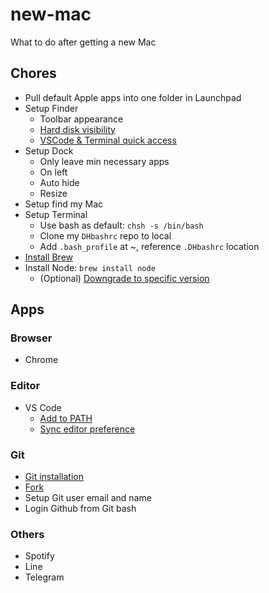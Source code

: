 # new-mac

What to do after getting a new Mac

## Chores

- Pull default Apple apps into one folder in Launchpad
- Setup Finder
  - Toolbar appearance
  - [Hard disk visibility](https://apple.stackexchange.com/questions/72821/how-do-i-make-the-hard-drive-visible-in-the-finder)
  - [VSCode & Terminal quick access](https://stackoverflow.com/questions/64040393/open-a-folder-in-vscode-through-finder-in-macos)
- Setup Dock
  - Only leave min necessary apps
  - On left
  - Auto hide
  - Resize
- Setup find my Mac
- Setup Terminal
  - Use bash as default: `chsh -s /bin/bash`
  - Clone my `DHbashrc` repo to local
  - Add `.bash_profile` at ~, reference `.DHbashrc` location
- [Install Brew](https://brew.sh/)
- Install Node: `brew install node`
  - (Optional) [Downgrade to specific version](https://medium.com/@georgeenathomas/3-step-process-to-downgrade-node-version-using-homebrew-bc0b0a72ae27)

## Apps

### Browser

- Chrome

### Editor

- VS Code
  - [Add to PATH](https://stackoverflow.com/questions/30065227/run-open-vscode-from-mac-terminal)
  - [Sync editor preference](https://code.visualstudio.com/docs/editor/settings-sync)

### Git

- [Git installation](https://git-scm.com/download/mac)
- [Fork](https://git-fork.com)
- Setup Git user email and name
- Login Github from Git bash

### Others

- Spotify
- Line
- Telegram
